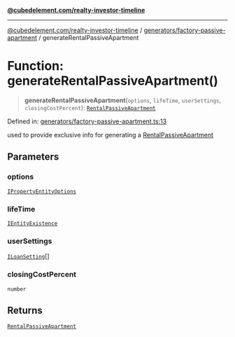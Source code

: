 [**@cubedelement.com/realty-investor-timeline**](../../../index.md)

---

[@cubedelement.com/realty-investor-timeline](../../../modules.md) / [generators/factory-passive-apartment](../index.md) / generateRentalPassiveApartment

# Function: generateRentalPassiveApartment()

> **generateRentalPassiveApartment**(`options`, `lifeTime`, `userSettings`, `closingCostPercent`): [`RentalPassiveApartment`](../../../properties/rental-passive-apartment/classes/RentalPassiveApartment.md)

Defined in: [generators/factory-passive-apartment.ts:13](https://github.com/kvernon/realty-investor-timeline/blob/cec7f590aef4aded8ee94008f5b37aa0db4daadd/src/generators/factory-passive-apartment.ts#L13)

used to provide exclusive info for generating a [RentalPassiveApartment](../../../properties/rental-passive-apartment/classes/RentalPassiveApartment.md)

## Parameters

### options

[`IPropertyEntityOptions`](../../i-property-entity-options/interfaces/IPropertyEntityOptions.md)

### lifeTime

[`IEntityExistence`](../../../properties/i-entity-existence/interfaces/IEntityExistence.md)

### userSettings

[`ILoanSetting`](../../../loans/i-loan-settings/interfaces/ILoanSetting.md)[]

### closingCostPercent

`number`

## Returns

[`RentalPassiveApartment`](../../../properties/rental-passive-apartment/classes/RentalPassiveApartment.md)
